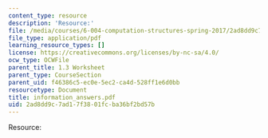 ```yaml
---
content_type: resource
description: 'Resource:'
file: /media/courses/6-004-computation-structures-spring-2017/2ad8dd9c7ad17f3801fcba36bf2bd57b_information_answers.pdf
file_type: application/pdf
learning_resource_types: []
license: https://creativecommons.org/licenses/by-nc-sa/4.0/
ocw_type: OCWFile
parent_title: 1.3 Worksheet
parent_type: CourseSection
parent_uid: f46386c5-ec0e-5ec2-ca4d-528ff1e6d0bb
resourcetype: Document
title: information_answers.pdf
uid: 2ad8dd9c-7ad1-7f38-01fc-ba36bf2bd57b
---
```

Resource:
